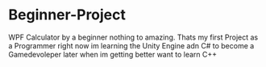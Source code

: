 # Beginner-Project
WPF Calculator by a beginner nothing to amazing.
Thats my first Project as a Programmer right now im learning the Unity Engine adn C# to become a Gamedevoleper later when im getting better want to learn C++

